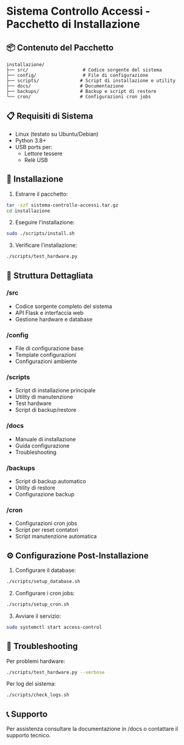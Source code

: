 # Sistema Controllo Accessi - Pacchetto di Installazione

## 📦 Contenuto del Pacchetto
```
installazione/
├── src/                    # Codice sorgente del sistema
├── config/                 # File di configurazione
├── scripts/               # Script di installazione e utility
├── docs/                  # Documentazione
├── backups/               # Backup e script di restore
└── cron/                  # Configurazioni cron jobs
```

## 📋 Requisiti di Sistema
- Linux (testato su Ubuntu/Debian)
- Python 3.8+
- USB ports per:
  - Lettore tessere
  - Relè USB

## 🚀 Installazione

1. Estrarre il pacchetto:
```bash
tar -xzf sistema-controllo-accessi.tar.gz
cd installazione
```

2. Eseguire l'installazione:
```bash
sudo ./scripts/install.sh
```

3. Verificare l'installazione:
```bash
./scripts/test_hardware.py
```

## 📁 Struttura Dettagliata

### /src
- Codice sorgente completo del sistema
- API Flask e interfaccia web
- Gestione hardware e database

### /config
- File di configurazione base
- Template configurazioni
- Configurazioni ambiente

### /scripts
- Script di installazione principale
- Utility di manutenzione
- Test hardware
- Script di backup/restore

### /docs
- Manuale di installazione
- Guida configurazione
- Troubleshooting

### /backups
- Script di backup automatico
- Utility di restore
- Configurazione backup

### /cron
- Configurazioni cron jobs
- Script per reset contatori
- Script manutenzione automatica

## ⚙️ Configurazione Post-Installazione

1. Configurare il database:
```bash
./scripts/setup_database.sh
```

2. Configurare i cron jobs:
```bash
./scripts/setup_cron.sh
```

3. Avviare il servizio:
```bash
sudo systemctl start access-control
```

## 🔧 Troubleshooting

Per problemi hardware:
```bash
./scripts/test_hardware.py --verbose
```

Per log del sistema:
```bash
./scripts/check_logs.sh
```

## 📞 Supporto

Per assistenza consultare la documentazione in /docs o contattare il supporto tecnico.
